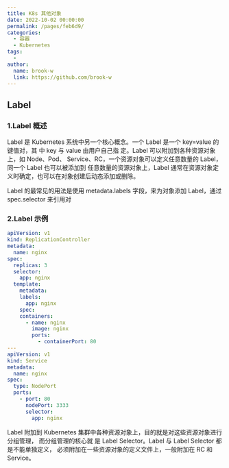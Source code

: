 ```yaml
---
title: K8s 其他对象
date: 2022-10-02 00:00:00
permalink: /pages/feb6d9/
categories:
  - 容器
  - Kubernetes
tags:
  - 
author: 
  name: brook-w
  link: https://github.com/brook-w
---
```


## Label

### 1.Label 概述

Label 是 Kubernetes 系统中另一个核心概念。一个 Label 是一个 key=value 的键值对，其 中 key 与 value 由用户自己指 定。Label 可以附加到各种资源对象上，如 Node、Pod、 Service、RC，一个资源对象可以定义任意数量的 Label， 同一个 Label 也可以被添加到 任意数量的资源对象上，Label 通常在资源对象定义时确定，也可以在对象创建后动态添加或删除。

Label 的最常见的用法是使用 metadata.labels 字段，来为对象添加 Label，通过 spec.selector 来引用对

### 2.Label 示例

```yaml
apiVersion: v1
kind: ReplicationController
metadata:
  name: nginx
spec:
  replicas: 3
  selector:
    app: nginx
  template:
    metadata:
    labels:
      app: nginx
    spec:
    containers:
      - name: nginx
        image: nginx
        ports:
          - containerPort: 80
---
apiVersion: v1
kind: Service
metadata:
  name: nginx
spec:
  type: NodePort
  ports:
    - port: 80
      nodePort: 3333
      selector:
        app: nginx
```

Label 附加到 Kubernetes 集群中各种资源对象上，目的就是对这些资源对象进行分组管理， 而分组管理的核心就 是 Label Selector。Label 与 Label Selector 都是不能单独定义， 必须附加在一些资源对象的定义文件上，一般附加在 RC 和 Service。

